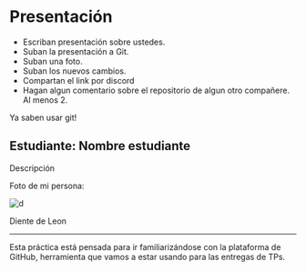 # Presentación

- Escriban presentación sobre ustedes.
- Suban la presentación a Git.
- Suban una foto.
- Suban los nuevos cambios.
- Compartan el link por discord
- Hagan algun comentario sobre el repositorio de algun otro compañere. Al menos 2.

Ya saben usar git!


## Estudiante: Nombre estudiante

Descripción

Foto de mi persona:

![d](https://media.istockphoto.com/id/1272459203/es/foto/cielo-azul-y-rayo-de-sol.jpg?s=612x612&w=is&k=20&c=kIWsX_EE6Z8MWC4S58PltvC79cfPiCl7CmFPT6Qoxr0=)

Diente de Leon

------

Esta práctica está pensada para ir familiarizándose con la plataforma de GitHub, herramienta que vamos a estar usando para las entregas de TPs.


